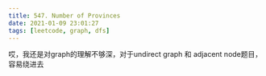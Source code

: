 ```yaml
---
title: 547. Number of Provinces
date: 2021-01-09 23:01:27
tags: [leetcode, graph, dfs]
---
```


哎，我还是对graph的理解不够深，对于undirect graph 和 adjacent node题目，容易绕进去